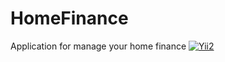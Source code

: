 # HomeFinance
Application for manage your home finance
[![Yii2](https://img.shields.io/badge/Powered_by-Yii_Framework-green.svg?style=flat)](http://www.yiiframework.com/)
